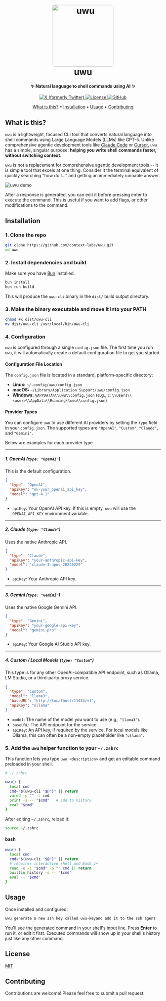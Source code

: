 <h1 align="center">
  <br>
  <a href="https://github.com/context-labs/uwu"><img src="https://raw.githubusercontent.com/context-labs/uwu/main/assets/uwu.jpg" alt="uwu" width="200" style="border-radius:8px;"></a>
   <br>
  uwu
  <br>
</h1>

<h4 align="center">✨ Natural language to shell commands using AI ✨</h4>

<p align="center">
  <a href="https://x.com/inference_net">
    <img alt="X (formerly Twitter)" src="https://img.shields.io/badge/X-@inference.net-1DA1F2?style=flat&logo=x&logoColor=white" />
  </a>
  <a href="https://opensource.org/licenses/MIT">
    <img alt="License" src="https://img.shields.io/badge/License-MIT-yellow.svg" />
  </a>
  <a href="https://github.com/context-labs/uwu">
    <img alt="GitHub" src="https://img.shields.io/github/stars/context-labs/uwu?style=social" />
  </a>
  
</p>

<p align="center">
  <a href="#what-is-this">What is this?</a> •
  <a href="#installation">Installation</a> •
  <a href="#usage">Usage</a> •
  <a href="#contributing">Contributing</a>
</p>

## What is this?

`uwu` is a lightweight, focused CLI tool that converts natural language into shell commands using Large Language Models (LLMs) like GPT-5. Unlike comprehensive agentic development tools like [Claude Code](https://www.anthropic.com/claude-code) or [Cursor](https://cursor.com), `uwu` has a simple, singular purpose: **helping you write shell commands faster, without switching context**.

`uwu` is not a replacement for comprehensive agentic development tools -- it is simple tool that excels at one thing. Consider it the terminal equivalent of quickly searching "how do I..." and getting an immediately runnable answer.


![uwu demo](https://raw.githubusercontent.com/context-labs/uwu/main/assets/uwu.gif)

After a response is generated, you can edit it before pressing enter to execute the command. This is useful if you want to add flags, or other modifications to the command.


## Installation

### 1. Clone the repo
```bash
git clone https://github.com/context-labs/uwu.git
cd uwu
```

### 2. Install dependencies and build
Make sure you have [Bun](https://bun.sh) installed.

```bash
bun install
bun run build
```

This will produce the `uwu-cli` binary in the `dist/` build output directory.


### 3. Make the binary executable and move it into your PATH
```bash
chmod +x dist/uwu-cli
mv dist/uwu-cli /usr/local/bin/uwu-cli
```


### 4. Configuration
`uwu` is configured through a single `config.json` file. The first time you run `uwu`, it will automatically create a default configuration file to get you started.

#### Configuration File Location
The `config.json` file is located in a standard, platform-specific directory:
*   **Linux:** `~/.config/uwu/config.json`
*   **macOS:** `~/Library/Application Support/uwu/config.json`
*   **Windows:** `%APPDATA%\\uwu\\config.json` (e.g., `C:\\Users\\<user>\\AppData\\Roaming\\uwu\\config.json`)

#### Provider Types
You can configure `uwu` to use different AI providers by setting the `type` field in your `config.json`. The supported types are `"OpenAI"`, `"Custom"`, `"Claude"`, and `"Gemini"`.

Below are examples for each provider type.

---
##### **1. OpenAI (`type: "OpenAI"`)**
This is the default configuration.
```json
{
  "type": "OpenAI",
  "apiKey": "sk-your_openai_api_key",
  "model": "gpt-4.1"
}
```
*   `apiKey`: Your OpenAI API key. If this is empty, `uwu` will use the `OPENAI_API_KEY` environment variable.

---
##### **2. Claude (`type: "Claude"`)**
Uses the native Anthropic API.
```json
{
  "type": "Claude",
  "apiKey": "your-anthropic-api-key",
  "model": "claude-3-opus-20240229"
}
```
*   `apiKey`: Your Anthropic API key.

---
##### **3. Gemini (`type: "Gemini"`)**
Uses the native Google Gemini API.
```json
{
  "type": "Gemini",
  "apiKey": "your-google-api-key",
  "model": "gemini-pro"
}
```
*   `apiKey`: Your Google AI Studio API key.

---
##### **4. Custom / Local Models (`type: "Custom"`)**
This type is for any other OpenAI-compatible API endpoint, such as Ollama, LM Studio, or a third-party proxy service.
```json
{
  "type": "Custom",
  "model": "llama3",
  "baseURL": "http://localhost:11434/v1",
  "apiKey": "ollama"
}
```
*   `model`: The name of the model you want to use (e.g., `"llama3"`).
*   `baseURL`: The API endpoint for the service.
*   `apiKey`: An API key, if required by the service. For local models like Ollama, this can often be a non-empty placeholder like `"ollama"`.

### 5. Add the `uwu` helper function to your `~/.zshrc`
This function lets you type `uwu <description>` and get an editable command preloaded in your shell.

```zsh
# ~/.zshrc

uwu() {
  local cmd
  cmd="$(uwu-cli "$@")" || return
  vared -p "" -c cmd
  print -s -- "$cmd"   # add to history
  eval "$cmd"
}
```

After editing `~/.zshrc`, reload it:
```bash
source ~/.zshrc
```

#### bash
```bash
uwu() {
  local cmd
  cmd="$(uwu-cli "$@")" || return
  # requires interactive shell and Bash 4+
  read -e -i "$cmd" -p "" cmd || return
  builtin history -s -- "$cmd"
  eval -- "$cmd"
}
```

## Usage

Once installed and configured:

```bash
uwu generate a new ssh key called uwu-keyand add it to the ssh agent
```

You'll see the generated command in your shell's input line. Press **Enter** to run it, or edit it first. Executed commands will show up in your shell's history just like any other command.

## License

[MIT](LICENSE)

## Contributing

Contributions are welcome! Please feel free to submit a pull request.
